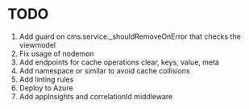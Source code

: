 # TODO

1) Add guard on cms.service._shouldRemoveOnError that checks the viewmodel 
2) Fix usage of nodemon
3) Add endpoints for cache operations clear, keys, value, meta
4) Add namespace or similar to avoid cache collisions
5) Add linting rules
6) Deploy to Azure
7) Add appInsights and correlationId middleware